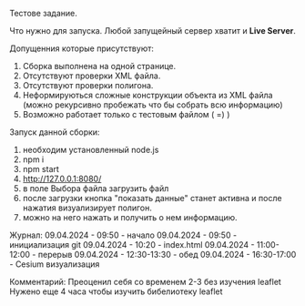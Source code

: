 Тестове задание.

Что нужно для запуска. Любой запущейный сервер хватит и **Live Server**.

Допущенния которые присутствуют:

1. Сборка выполнена на одной странице.
2. Отсутствуют проверки XML файла.
3. Отсутствуют проверки полигона.
4. Неформируються сложные конструкции объекта из XML файла (можно рекурсивно пробежать что бы собрать всю информацию)
5. Возможно работает только с тестовым файлом ( =) )


Запуск данной сборки:

1. необходим установленный node.js
2. npm i
3. npm start
4. http://127.0.0.1:8080/
5. в поле Выбора файла загрузить файл
6. после загрузки кнопка "показать данные" станет активна и после нажатия визуализирует полигон.
7. можно на него нажать и получить о нем информацию.

Журнал:
09.04.2024 - 09:50 - начало
09.04.2024 - 09:50 - инициализация git
09.04.2024 - 10:20 - index.html
09.04.2024 - 11:00-12:00 - перерыв
09.04.2024 - 12:30-13:30 - обед
09.04.2024 - 16:30-17:00 - Cesium визуализация

Комментарий:
Преоценил себя со временем 2-3 без изучения leaflet
Нужено еще 4 часа чтобы изучить бибелиотеку leaflet
